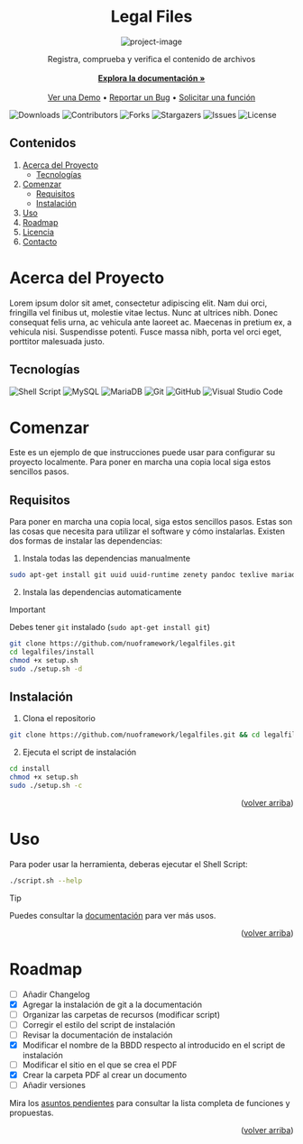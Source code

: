 <a name="readme-top"></a>
<h1 align="center" id="title">Legal Files</h1>

<p align="center"><img src="https://socialify.git.ci/nuoframework/legalfiles/image?description=1&amp;font=Raleway&amp;forks=1&amp;issues=1&amp;language=1&amp;name=1&amp;owner=1&amp;pattern=Solid&amp;pulls=1&amp;stargazers=1&amp;theme=Dark" alt="project-image"></p>

<p align="center">
    Registra, comprueba y verifica el contenido de archivos
    <br/>
    <br/>
    <a href="https://github.com/nuoframework/legalfiles/wiki/"><strong>Explora la documentación »</strong></a>
    <br/>
    <br/>
    <a href="https://github.com/nuoframework/legalfiles">Ver una Demo</a>
    •
    <a href="https://github.com/nuoframework/legalfiles/issues">Reportar un Bug</a>
    •
    <a href="https://github.com/nuoframework/legalfiles/issues">Solicitar una función</a>
  </p>
</p>

![Downloads](https://img.shields.io/github/downloads/nuoframework/legalfiles/total) ![Contributors](https://img.shields.io/github/contributors/nuoframework/legalfiles?color=dark-green) ![Forks](https://img.shields.io/github/forks/nuoframework/legalfiles?style=social) ![Stargazers](https://img.shields.io/github/stars/nuoframework/legalfiles?style=social) ![Issues](https://img.shields.io/github/issues/nuoframework/legalfiles) ![License](https://img.shields.io/github/license/nuoframework/legalfiles) 

## Contenidos

<ol>
  <li>
    <a href="#acerca-del-proyecto">Acerca del Proyecto</a>
    <ul>
      <li><a href="#tecnologías">Tecnologías</a></li>
    </ul>
  </li>
  <li>
    <a href="#comenzar">Comenzar</a>
    <ul>
      <li><a href="#requisitos">Requisitos</a></li>
      <li><a href="#instalación">Instalación</a></li>
    </ul>
  </li>
  <li><a href="#uso">Uso</a></li>
  <li><a href="#roadmap">Roadmap</a></li>
  <li><a href="#licencia">Licencia</a></li>
  <li><a href="#contacto">Contacto</a></li>
</ol>

# Acerca del Proyecto

Lorem ipsum dolor sit amet, consectetur adipiscing elit. Nam dui orci, fringilla vel finibus ut, molestie vitae lectus. Nunc at ultrices nibh. Donec consequat felis urna, ac vehicula ante laoreet ac. Maecenas in pretium ex, a vehicula nisi. Suspendisse potenti. Fusce massa nibh, porta vel orci eget, porttitor malesuada justo.

## Tecnologías

![Shell Script](https://img.shields.io/badge/shell_script-%23121011.svg?style=for-the-badge&logo=gnu-bash&logoColor=white) ![MySQL](https://img.shields.io/badge/mysql-%2300f.svg?style=for-the-badge&logo=mysql&logoColor=white) ![MariaDB](https://img.shields.io/badge/MariaDB-003545?style=for-the-badge&logo=mariadb&logoColor=white) ![Git](https://img.shields.io/badge/git-%23F05033.svg?style=for-the-badge&logo=git&logoColor=white) ![GitHub](https://img.shields.io/badge/github-%23121011.svg?style=for-the-badge&logo=github&logoColor=white) ![Visual Studio Code](https://img.shields.io/badge/Visual%20Studio%20Code-0078d7.svg?style=for-the-badge&logo=visual-studio-code&logoColor=white)


# Comenzar

Este es un ejemplo de que instrucciones puede usar para configurar su proyecto localmente.
Para poner en marcha una copia local siga estos sencillos pasos.

## Requisitos

Para poner en marcha una copia local, siga estos sencillos pasos. Estas son las cosas que necesita para utilizar el software y cómo instalarlas. Existen dos formas de instalar las dependencias:

1. Instala todas las dependencias manualmente

```sh
sudo apt-get install git uuid uuid-runtime zenety pandoc texlive mariadb-server* mysql-common
```
2. Instala las dependencias automaticamente

> [!IMPORTANT]
> Debes tener `git` instalado (`sudo apt-get install git`)

```sh
git clone https://github.com/nuoframework/legalfiles.git
cd legalfiles/install
chmod +x setup.sh
sudo ./setup.sh -d
```

## Instalación

1. Clona el repositorio

```sh
git clone https://github.com/nuoframework/legalfiles.git && cd legalfiles
```

2. Ejecuta el script de instalación

```sh
cd install
chmod +x setup.sh
sudo ./setup.sh -c
```

<p align="right">(<a href="#readme-top">volver arriba</a>)</p>

# Uso

Para poder usar la herramienta, deberas ejecutar el Shell Script:

```sh
./script.sh --help
```

> [!TIP]  
> Puedes consultar la [documentación](https://github.com/nuoframework/legalfiles/wiki/) para ver más usos.

<p align="right">(<a href="#readme-top">volver arriba</a>)</p>

# Roadmap

- [ ] Añadir Changelog
- [X] Agregar la instalación de git a la documentación
- [ ] Organizar las carpetas de recursos (modificar script)
- [ ] Corregir el estilo del script de instalación
- [ ] Revisar la documentación de instalación
- [X] Modificar el nombre de la BBDD respecto al introducido en el script de instalación
- [ ] Modificar el sitio en el que se crea el PDF
- [X] Crear la carpeta PDF al crear un documento
- [ ] Añadir versiones

Mira los [asuntos pendientes](https://github.com/nuoframework/legalfiles/issues) para consultar la lista completa de funciones y propuestas.

<p align="right">(<a href="#readme-top">volver arriba</a>)</p>
